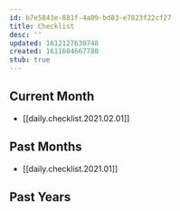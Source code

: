 ```yaml
---
id: b7e5843e-881f-4a09-bd83-e7823f22cf27
title: Checklist
desc: ''
updated: 1612127630748
created: 1611604667780
stub: true
---
```


## Current Month

- [[daily.checklist.2021.02.01]]

## Past Months

- [[daily.checklist.2021.01]]

## Past Years
